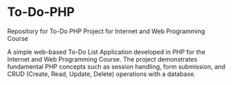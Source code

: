 # To-Do-PHP

Repository for To-Do PHP Project for Internet and Web Programming Course

A simple web-based To-Do List Application developed in PHP for the Internet and Web Programming Course. The project demonstrates fundamental PHP concepts such as session handling, form submission, and CRUD (Create, Read, Update, Delete) operations with a database.
